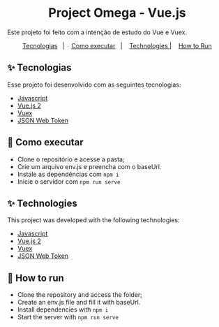 <h1 align="center">Project Omega - Vue.js</h1>

Este projeto foi feito com a intenção de estudo do Vue e Vuex.
<p align="center">
  <a href="#-tecnologias">Tecnologias</a>&nbsp;&nbsp;&nbsp;|&nbsp;&nbsp;&nbsp;
  <a href="#-como-executar">Como executar</a>&nbsp;&nbsp;&nbsp;|&nbsp;&nbsp;&nbsp;
    <a href="#-technologies">Technologies </a>|&nbsp;&nbsp;&nbsp;
     <a href="#-how-to-run">How to Run</a>
</p>

## ✨ Tecnologias

Esse projeto foi desenvolvido com as seguintes tecnologias:

- [Javascript](https://developer.mozilla.org/pt-BR/docs/Web/JavaScript)
- [Vue.js 2 ](https://vuejs.org/)
- [Vuex](https://vuex.vuejs.org/)
- [JSON Web Token](https://jwt.io/)


## 🚀 Como executar


- Clone o repositório e acesse a pasta;
- Crie um arquivo env.js e preencha com o baseUrl.
- Instale as dependências com `npm i`
- Inicie o servidor com `npm run serve`

## ✨ Technologies

This project was developed with the following technologies:

- [Javascript](https://developer.mozilla.org/pt-BR/docs/Web/JavaScript)
- [Vue.js 2 ](https://vuejs.org/)
- [Vuex](https://vuex.vuejs.org/)
- [JSON Web Token](https://jwt.io/)


## 🚀 How to run


- Clone the repository and access the folder;
- Create an env.js file and fill it with baseUrl.
- Install dependencies with `npm i`
- Start the server with `npm run serve`
